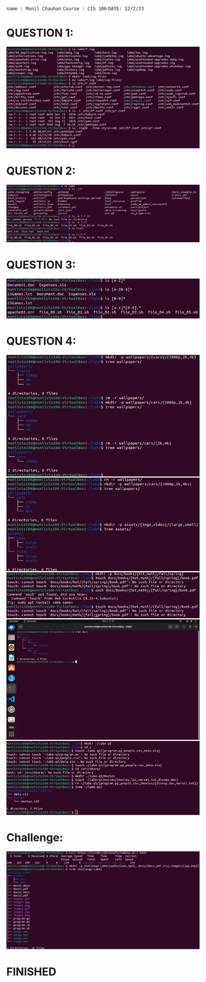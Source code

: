 `name : Monil Chauhan`
 `Course : CIS 106`
 `DATE: 12/2/23 `

 # QUESTION 1:
 ![Alt text](q1.png)
 # QUESTION 2:
 ![Alt text](q2.png)
 # QUESTION 3:
 ![Alt text](q3.png)
 # QUESTION 4:
 ![Alt text](q4.1.png)
 ![Alt text](q4.2.png)
 ![Alt text](q4.3.png)
 ![Alt text](q4.4.png)
 ![Alt text](q4.5.png)
 # Challenge: 
 ![Alt text](Challengeq.png)
 # FINISHED